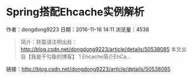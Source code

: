 # Spring搭配Ehcache实例解析
作者：dongdong9223
日期：2016-11-16 14:11
浏览量：4538
> 简介：转载请注明出处：http://blog.csdn.net/dongdong9223/article/details/50538085 
  本文出自【我是干勾鱼的博客】
1 Ehcache简介EhCa...

 链接：http://blog.csdn.net/dongdong9223/article/details/50538085
